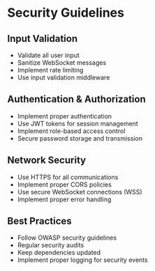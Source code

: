 # Security Guidelines

## Input Validation
- Validate all user input
- Sanitize WebSocket messages
- Implement rate limiting
- Use input validation middleware

## Authentication & Authorization
- Implement proper authentication
- Use JWT tokens for session management
- Implement role-based access control
- Secure password storage and transmission

## Network Security
- Use HTTPS for all communications
- Implement proper CORS policies
- Use secure WebSocket connections (WSS)
- Implement proper error handling

## Best Practices
- Follow OWASP security guidelines
- Regular security audits
- Keep dependencies updated
- Implement proper logging for security events 